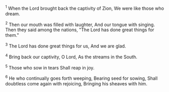 <sup>1</sup> 
When the Lord brought back the captivity of Zion, We were like those who dream. 

<sup>2</sup> 
Then our mouth was filled with laughter, And our tongue with singing. Then they said among the nations, "The Lord has done great things for them." 

<sup>3</sup> 
The Lord has done great things for us, And we are glad. 

<sup>4</sup> 
Bring back our captivity, O Lord, As the streams in the South. 

<sup>5</sup> 
Those who sow in tears Shall reap in joy. 

<sup>6</sup> 
He who continually goes forth weeping, Bearing seed for sowing, Shall doubtless come again with rejoicing, Bringing his sheaves with him.